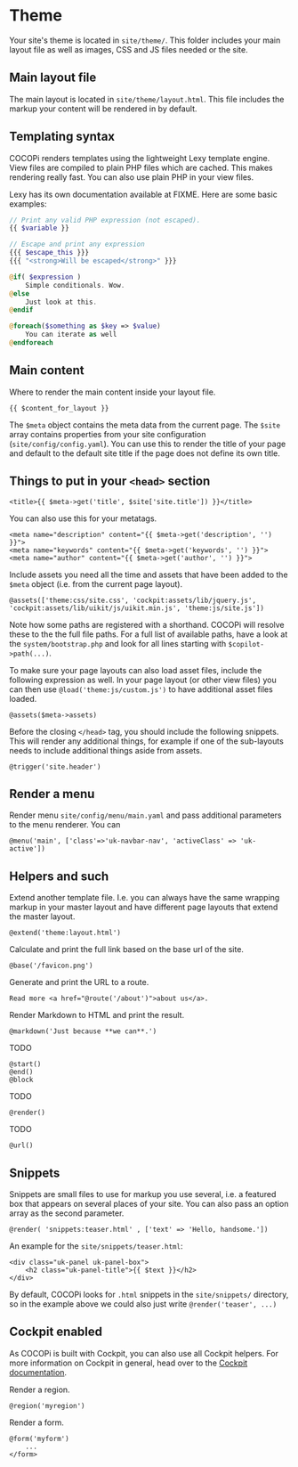 # Theme

Your site's theme is located in `site/theme/`. This folder includes your main layout file as well as images, CSS and JS files needed or the site.

## Main layout file

The main layout is located in `site/theme/layout.html`. This file includes the markup your content will be rendered in by default.

## Templating syntax

COCOPi renders templates using the lightweight Lexy template engine. View files are compiled to plain PHP files which are cached. This makes rendering really fast. You can also use plain PHP in your view files.

Lexy has its own documentation available at FIXME. Here are some basic examples:

```php
// Print any valid PHP expression (not escaped).
{{ $variable }}

// Escape and print any expression
{{{ $escape_this }}}
{{{ "<strong>Will be escaped</strong>" }}}

@if( $expression )
    Simple conditionals. Wow.
@else
    Just look at this.
@endif

@foreach($something as $key => $value)
    You can iterate as well
@endforeach
```

## Main content

Where to render the main content inside your layout file.

```
{{ $content_for_layout }}
```

The `$meta` object contains the meta data from the current page. The `$site` array contains properties from your site configuration (`site/config/config.yaml`). You can use this to render the title of your page and default to the default site title if the page does not define its own title.

## Things to put in your `<head>` section

```
<title>{{ $meta->get('title', $site['site.title']) }}</title>
```

You can also use this for your metatags.

```
<meta name="description" content="{{ $meta->get('description', '') }}">
<meta name="keywords" content="{{ $meta->get('keywords', '') }}">
<meta name="author" content="{{ $meta->get('author', '') }}">
```

Include assets you need all the time and assets that have been added to the `$meta` object (i.e. from the current page layout).

```
@assets(['theme:css/site.css', 'cockpit:assets/lib/jquery.js', 'cockpit:assets/lib/uikit/js/uikit.min.js', 'theme:js/site.js'])
```

Note how some paths are registered with a shorthand. COCOPi will resolve these to the the full file paths. For a full list of available paths, have a look at the `system/bootstrap.php` and look for all lines starting with `$copilot->path(...)`.

To make sure your page layouts can also load asset files, include the following expression as well. In your page layout (or other view files) you can then use `@load('theme:js/custom.js')` to have additional asset files loaded.

```
@assets($meta->assets)
```

Before the closing `</head>` tag, you should include the following snippets. This will render any additional things, for example if one of the sub-layouts needs to include additional things aside from assets.

```
@trigger('site.header')
```

## Render a menu

Render menu `site/config/menu/main.yaml` and pass additional parameters to the menu renderer. You can
```
@menu('main', ['class'=>'uk-navbar-nav', 'activeClass' => 'uk-active'])
```

## Helpers and such

Extend another template file. I.e. you can always have the same wrapping markup in your master layout and have different page layouts that extend the master layout.

```
@extend('theme:layout.html')
```

Calculate and print the full link based on the base url of the site.

```
@base('/favicon.png')
```

Generate and print the URL to a route.

```
Read more <a href="@route('/about')">about us</a>.
```

Render Markdown to HTML and print the result.

```
@markdown('Just because **we can**.')
```

TODO

```
@start()
@end()
@block
```

TODO

```
@render()
```

TODO

```
@url()
```

## Snippets

Snippets are small files to use for markup you use several, i.e. a featured box that appears on several places of your site. You can also pass an option array as the second parameter.

```
@render( 'snippets:teaser.html' , ['text' => 'Hello, handsome.'])
```

An example for the `site/snippets/teaser.html`:

```
<div class="uk-panel uk-panel-box">
    <h2 class="uk-panel-title">{{ $text }}</h2>
</div>
```

By default, COCOPi looks for `.html` snippets in the `site/snippets/` directory, so in the example above we could also just write `@render('teaser', ...)`

## Cockpit enabled

As COCOPi is built with Cockpit, you can also use all Cockpit helpers. For more information on Cockpit in general, head over to the [Cockpit documentation](http://getcockpit.com/docs).

Render a region.

```
@region('myregion')
```

Render a form.

```
@form('myform')
    ...
</form>
```
